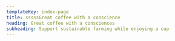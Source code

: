 ```yaml
---
templateKey: index-page
title: sssssGreat coffee with a conscience
heading: Great coffee with a consciences
subheading: Support sustainable farming while enjoying a cup
---
```

